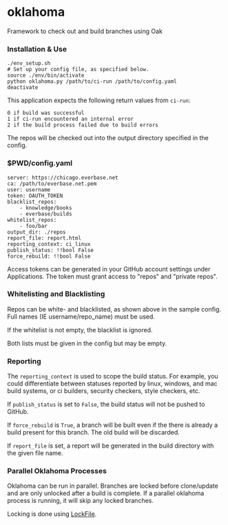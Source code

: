 oklahoma
========

Framework to check out and build branches using Oak

### Installation & Use

```
./env_setup.sh
# Set up your config file, as specified below.
source ./env/bin/activate
python oklahoma.py /path/to/ci-run /path/to/config.yaml
deactivate
```

This application expects the following return values from ``ci-run``:
```
0 if build was successful
1 if ci-run encountered an internal error
2 if the build process failed due to build errors
```

The repos will be checked out into the output directory specified in the config.

### $PWD/config.yaml

```
server: https://chicago.everbase.net
ca: /path/to/everbase.net.pem
user: username
token: OAUTH_TOKEN
blacklist_repos:
    - knowledge/books
    - everbase/builds
whitelist_repos:
    - foo/bar
output_dir: ./repos
report_file: report.html
reporting_context: ci_linux
publish_status: !!bool False
force_rebuild: !!bool False
```

Access tokens can be generated in your GitHub account settings
under Applications. The token must grant access to "repos" and "private repos".

### Whitelisting and Blacklisting

Repos can be white- and blacklisted, as shown above in the sample config.
Full names (IE username/repo_name) must be used.

If the whitelist is not empty, the blacklist is ignored.

Both lists must be given in the config but may be empty.

### Reporting

The ``reporting_context`` is used to scope the build status. For example,
you could differentiate between statuses reported by linux, windows,
and mac build systems, or ci builders, security checkers, style checkers, etc.

If ``publish_status`` is set to ``False``, the build status will not be pushed to GitHub.

If ``force_rebuild`` is ``True``, a branch will be built even if the
there is already a build present for this branch. The old build will be discarded.

If ``report_file`` is set, a report will be generated in the build directory
with the given file name.

### Parallel Oklahoma Processes

Oklahoma can be run in parallel. Branches are locked before clone/update
and are only unlocked after a build is complete. If a parallel oklahoma
process is running, it will skip any locked branches.

Locking is done using [LockFile](https://pypi.python.org/pypi/lockfile).

